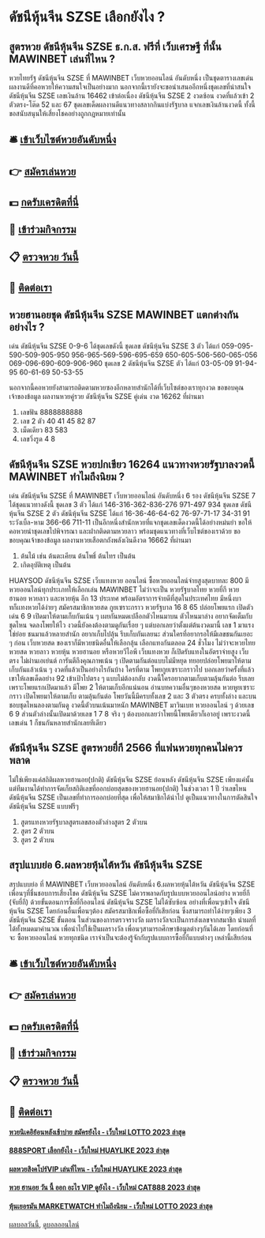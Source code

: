 # ดัชนีหุ้นจีน SZSE เลือกยังไง ?
## สูตรหวย ดัชนีหุ้นจีน SZSE ธ.ก.ส. ฟรีที่ เว็บเศรษฐี ที่นั้น MAWINBET เล่นที่ไหน ?
หวยไทยรัฐ ดัชนีหุ้นจีน SZSE ที่ MAWINBET เว็บหวยออนไลน์ อันดับหนึ่ง เป็นชุดตารางเลขเด่นผลงานดีที่คอหวยให้ความสนใจเป็นอย่างมาก นอกจากนี้เรายังจะขอนำเสนออีกหนึ่งชุดเลขที่น่าสนใจ ดัชนีหุ้นจีน SZSE เลขเงินล้าน 16462 เข้าต่อเนื่อง ดัชนีหุ้นจีน SZSE 2 งวดซ้อน งวดที่แล้วเข้า 2 ตัวตรง-โต๊ด 52 และ 67 ชุดเลขเด็ดผลงานดีแนวทางสลากกินแบ่งรัฐบาล แจกเลขเงินล้านงวดนี้ ทั้งนี้ขอสนับสนุนให้เสี่ยงโชคอย่างถูกกฎหมายเท่านั้น

## 🛎 [เข้าเว็บไซต์หวยอันดับหนึ่ง](https://bit.ly/3BG5bNw)
## 👉 [สมัครเล่นหวย](https://bit.ly/3BG5bNw)
## 💵 [กดรับเครดิตที่นี่](https://bit.ly/3C3mvgS)
## 👑 [เข้าร่วมกิจกรรม](https://bit.ly/3C3mvgS)
## 📋 [ตรวจหวย วันนี้](https://bit.ly/3C3mvgS)
## 📱 [ติดต่อเรา](https://bit.ly/3C3mvgS)

## หวยฮานอยชุด ดัชนีหุ้นจีน SZSE MAWINBET แตกต่างกันอย่างไร ?
เด่น ดัชนีหุ้นจีน SZSE 0-9-6 ได้ชุดเลขดังนี้
ชุดเลข ดัชนีหุ้นจีน SZSE 3 ตัว ได้แก่
059-095-590-509-905-950
956-965-569-596-695-659
650-605-506-560-065-056
069-096-690-609-906-960
ชุดเลข 2 ดัชนีหุ้นจีน SZSE ตัว ได้แก่
03-05-09
91-94-95
60-61-69
50-53-55

นอกจากนี้คอหวยยังสามารถติดตามหวยซองอีกหลายสำนักได้ที่เว็บไซต์ของเราทุกงวด
ขอขอบคุณเจ้าของข้อมูล
ผลงานหวยคู่รวย ดัชนีหุ้นจีน SZSE คู่เด่น งวด 16262 ที่ผ่านมา
1. เลขฟัน 8888888888
2. เลข 2 ตัว 40 41 45 82 87
3. เม็ดเดียว 83 583
4. เลขวิ่งรูด 4 8

## ดัชนีหุ้นจีน SZSE หวยปกเขียว 16264 แนวทางหวยรัฐบาลงวดนี้ MAWINBET ทำไมถึงนิยม ?
เด่น ดัชนีหุ้นจีน SZSE ที่ MAWINBET เว็บหวยออนไลน์ อันดับหนึ่ง 6 รอง ดัชนีหุ้นจีน SZSE 7 ได้ชุดแนวทางดังนี้
ชุดเลข 3 ตัว ได้แก่
146-316-362-836-276
971-497
934
ชุดเลข ดัชนีหุ้นจีน SZSE 2 ตัว ดัชนีหุ้นจีน SZSE ได้แก่
16-36-46-64-62
76-97-71-17
34-31
91
ระวังเบิ้ล-หาม
366-66
711-11
เป็นอีกหนึ่งสำนักหวยที่แจกชุดเลขเด็ดงวดนี้ได้อย่างหม่นยำ ขอให้คอหวยนำชุดเลขไปพิจารณา และฝากติดตามหวยลาว พร้อมชุดแนวทางที่เว็บไซต์ของเราด้วย
ขอขอบคุณเจ้าของข้อมูล
ผลงานหวยเสือตกถังพลังเงินดีงวด 16662 ที่ผ่านมา

1. ต้นไม้ เช่น ต้นตะเคียน ต้นโพธิ์ ต้นไทร เป็นต้น
2. เกิดอุบัติเหตุ เป็นต้น

HUAYSOD ดัชนีหุ้นจีน SZSE เว็บแทงหวย ออนไลน์ ซื้อหวยออนไลน์จ่ายสูงสุดบาทละ 800 มีหวยออนไลน์ทุกประเภทให้เลือกเล่น MAWINBET ไม่ว่าจะเป็น หวยรัฐบาลไทย หวยยี่กี หวยฮานอย หวยลาว และหวยหุ้น อีก 13 ประเทศ พร้อมอัตราการจ่ายดีที่สุดในประเทศไทย มีหนึ่งบาทก็เเทงหวยได้ง่ายๆ สมัครสมาชิกหวยสด
กูยเซราะกราว หวยรัฐบาล 16 8 65 ปล่อยโพยแรก เปิดตัวเด่น 6 9 เปิดมาให้ตามเก็บกันเน้น ๆ เผยกันหมดเปลือกตัวไหนมาบน ตัวไหนมาล่าง อยากจัดเต็มกับชุดไหน จดลงโพยให้ไว งวดนี้ยังคงต้องตามดูกันเรื่อย ๆ แต่บอกเลยว่าตั้งแต่ต้นงวดมานี้ เลข 1 มาแรงใช่ย่อย ชนมาแล้วหลายสำนัก อยากเก็บไปลุ้น รีบเก็บกันเลยนะ ส่วนใครที่อยากรอให้มีเลขชนกันเยอะ ๆ ก่อน เว็บหวยสด ของเราก็มีหวยชนิดอื่นให้เลือกลุ้น เลือกแทงกันตลอด 24 ชั่วโมง ไม่ว่าจะหวยไทย หวยสด หวยลาว หวยหุ้น หวยฮานอย หรือหวยวีไอพี เว็บแทงหวย ก็เปิดรับแทงในอัตราจ่ายสูง เว็บตรง ไม่ผ่านเอเย่นต์ การันตีถึงคุณภาพเน้น ๆ
เปิดตามกันต่อแบบไม่มีหยุด ทยอยปล่อยโพยมาให้ตามเก็บกันแล้วเน้น ๆ งวดที่แล้วเป็นอย่างไรกันบ้าง ใครที่ตาม โพยกูยเซราะกราวไป บอกเลยว่าครั้งที่แล้วเขาให้เลขเด็ดอย่าง 92 เข้าเป้าไปตรง ๆ แบบไม่ต้องกลับ งวดนี้ใครอยากตามเก็บตามลุ้นกันต่อ รีบเลย เพราะโพยแรกเปิดมาแล้ว มีโพย 2 ให้ตามเก็บอีกแน่นอน
อ่านบทความอื่นๆของหวยสด
หวยหูยเซราะกราว เปิดโพยมาให้ตามเก็บ ตามลุ้นกันต่อ โพยวันนี้มีครบทั้งเลข 2 และ 3 ตัวตรง ครบทั้งล่าง และบน ชอบชุดไหนลองตามกันดู งวดนี้ตัวบนเน้นมาหนัก MAWINBET มาวินเบท หวยออนไลน์ ๆ ด้วยเลข 6 9 ส่วนตัวล่างนั้นเปิดมาด้วยเลข 1 7 8 จริง ๆ ต้องบอกเลยว่าโพยนี้โพยเดียวก็เอาอยู่ เพราะงวดนี้เลขเด่น 1 ก็ชนกันหลายสำนักเลยทีเดียว

## ดัชนีหุ้นจีน SZSE สูตรหวยยี่กี 2566 ที่แฟนหวยทุกคนไม่ควรพลาด
ไม่ใช่เพียงแค่สถิติผลหวยฮานอย(ปกติ) ดัชนีหุ้นจีน SZSE ย้อนหลัง ดัชนีหุ้นจีน SZSE เพียงแค่นั้น แต่ทีมงานได้ทำการจัดเก็ยสถิติเลขที่ออกบ่อยสุดของหวยฮานอย(ปกติ) ในช่วงเวลา 1 ปี ว่าเลขไหน ดัชนีหุ้นจีน SZSE เป็นเลขที่ทำการออกบ่อยที่สุด เพื่อให้สมาชิกได้นำไป ดูเป็นแนวทางในการตัดสินใจ ดัชนีหุ้นจีน SZSE แบบฟรีๆ
1. สูตรแทงหวยรัฐบาลสูตรเลขสองตัวล่างสูตร 2 ตัวบน
2. สูตร 2 ตัวบน
3. สูตร 2 ตัวบน

## สรุปแบบย่อ 6.ผลหวยหุ้นไต้หวัน ดัชนีหุ้นจีน SZSE
สรุปแบบย่อ ที่ MAWINBET เว็บหวยออนไลน์ อันดับหนึ่ง 6.ผลหวยหุ้นไต้หวัน ดัชนีหุ้นจีน SZSE เพื่อนๆที่ชื่นชอบการเสี่ยงโชค ดัชนีหุ้นจีน SZSE ไม่ควรพลาดกับรูปแบบหวยออนไลน์อย่าง หวยยี่กี (จับยี่กี) ด้วยขั้นตอนการซื้อยี่กีออนไลน์ ดัชนีหุ้นจีน SZSE ไม่ได้ซับซ้อน อย่างที่เพื่อนๆเข้าใจ ดัชนีหุ้นจีน SZSE โดยก่อนอื่นเพื่อนๆต้อง สมัครสมาชิกเพื่อซื้อยี่กีเสียก่อน ซึ่งสามารถทำได้ง่ายๆเพียง 3 ดัชนีหุ้นจีน SZSE ขั้นตอน ในส่วนของการตรวจรางวัล ผลรางวัลจะเป็นการส่งเลขจากสมาชิก นำผลที่ได้ทั้งหมดมาคำนวณ เพื่อนำไปใช้เป็นผลรางวัล เพื่อนๆสามารถศึกษาข้อมูลต่างๆกันได้เลย
โดยก่อนที่จะ ซื้อหวยออนไลน์ หวยทุกชนิด เราจำเป็นจะต้องรู้จักกับรูปแบบการซื้อยี่กีแบบต่างๆ เหล่านี้เสียก่อน

## 🛎 [เข้าเว็บไซต์หวยอันดับหนึ่ง](https://bit.ly/3BG5bNw)
## 👉 [สมัครเล่นหวย](https://bit.ly/3BG5bNw)
## 💵 [กดรับเครดิตที่นี่](https://bit.ly/3C3mvgS)
## 👑 [เข้าร่วมกิจกรรม](https://bit.ly/3C3mvgS)
## 📋 [ตรวจหวย วันนี้](https://bit.ly/3C3mvgS)
## 📱 [ติดต่อเรา](https://bit.ly/3C3mvgS)

#### [หวยนิเคอิย้อนหลังเช้าบ่าย สมัครยังไง - เว็บใหม่ LOTTO 2023 ล่าสุด](https://atom.io/themes/หวยนิเคอิย้อนหลังเช้าบ่าย%20สมัครยังไง%20-%20เว็บใหม่%20lotto%202023%20ล่าสุด)
#### [888SPORT เลือกยังไง - เว็บใหม่ HUAYLIKE 2023 ล่าสุด](https://atom.io/themes/888sport%20เลือกยังไง%20-%20เว็บใหม่%20huaylike%202023%20ล่าสุด)
#### [ผลหวยสิงคโปร์VIP เล่นที่ไหน - เว็บใหม่ HUAYLIKE 2023 ล่าสุด](https://atom.io/themes/ผลหวยสิงคโปร์vip%20เล่นที่ไหน%20-%20เว็บใหม่%20huaylike%202023%20ล่าสุด)
#### [หวย ฮานอย วัน นี้ ออก อะไร VIP ดูยังไง - เว็บใหม่ CAT888 2023 ล่าสุด](https://atom.io/themes/หวย%20ฮานอย%20วัน%20นี้%20ออก%20อะไร%20vip%20ดูยังไง%20-%20เว็บใหม่%20cat888%202023%20ล่าสุด)
#### [หุ้นเยอรมัน MARKETWATCH ทำไมถึงนิยม - เว็บใหม่ LOTTO 2023 ล่าสุด](https://atom.io/themes/หุ้นเยอรมัน%20marketwatch%20ทำไมถึงนิยม%20-%20เว็บใหม่%20lotto%202023%20ล่าสุด)

[ผลบอลวันนี้](https://siamsport.tv "ผลบอลวันนี้"), [ดูบอลออนไลน์](https://siamsport.tv/ดูบอลสด "ดูบอลออนไลน์")